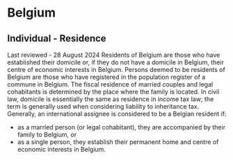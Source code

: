 # Belgium
## Individual - Residence
Last reviewed - 28 August 2024
Residents of Belgium are those who have established their domicile or, if they do not have a domicile in Belgium, their centre of economic interests in Belgium. Persons deemed to be residents of Belgium are those who have registered in the population register of a commune in Belgium. The fiscal residence of married couples and legal cohabitants is determined by the place where the family is located.
In civil law, domicile is essentially the same as residence in income tax law; the term is generally used when considering liability to inheritance tax.
Generally, an international assignee is considered to be a Belgian resident if:
  * as a married person (or legal cohabitant), they are accompanied by their family to Belgium, or
  * as a single person, they establish their permanent home and centre of economic interests in Belgium.


